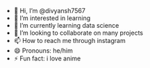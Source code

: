 - 👋 Hi, I’m @divyansh7567
- 👀 I’m interested in learning
- 🌱 I’m currently learning data science
- 💞️ I’m looking to collaborate on many projects
- 📫 How to reach me through instagram
- 😄 Pronouns: he/him
- ⚡ Fun fact: i love anime

<!---
divyansh7567/divyansh7567 is a ✨ special ✨ repository because its `README.md` (this file) appears on your GitHub profile.
You can click the Preview link to take a look at your changes.
--->
